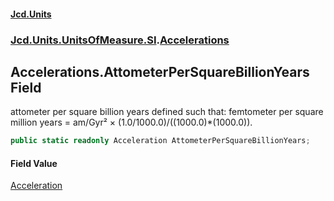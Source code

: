 #### [Jcd.Units](index 'index')
### [Jcd.Units.UnitsOfMeasure.SI](Jcd.Units.UnitsOfMeasure.SI 'Jcd.Units.UnitsOfMeasure.SI').[Accelerations](Accelerations 'Jcd.Units.UnitsOfMeasure.SI.Accelerations')

## Accelerations.AttometerPerSquareBillionYears Field

attometer per square billion years defined such that: femtometer per square million years = am/Gyr² ×
(1.0/1000.0)/((1000.0)*(1000.0)).

```csharp
public static readonly Acceleration AttometerPerSquareBillionYears;
```

#### Field Value
[Acceleration](Acceleration 'Jcd.Units.UnitTypes.Acceleration')